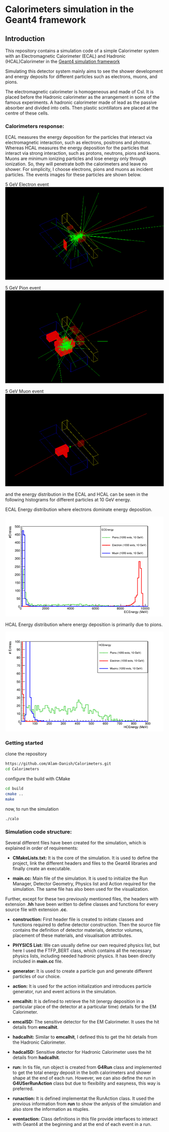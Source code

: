 # Calorimeters simulation in the Geant4 framework

## Introduction
This repository contains a simulation code of a simple Calorimeter system with an Electromagnetic Calorimeter (ECAL) and Hadronic (HCAL)Calorimeter in the [Geant4 simulation framework](https://doi.org/10.1016/S0168-9002(03)01368-8)

Simulating this detector system mainly aims to see the shower development and energy deposits for different particles such as electrons, muons, and pions.

The electromagnetic calorimeter is homogeneous and made of CsI. It is placed before the Hadronic calorimeter as the arrangement in some of the famous experiments. A hadronic calorimeter made of lead as the passive absorber and divided into cells. Then plastic scintillators are placed at the centre of these cells.

### Calorimeters response:
ECAL measures the energy deposition for the particles that interact via electromagnetic interaction, such as electrons, positrons and photons. Whereas HCAL measures the energy deposition for the particles that interact via strong interaction, such as protons, neutrons, pions and kaons. Muons are minimum ionizing particles and lose energy only through ionization. So, they will penetrate both the calorimeters and leave no shower. For simplicity, I choose electrons, pions and muons as incident particles. The events images for these particles are shown below.

5 GeV Electron event
![5 GeV Electron event](electron.png)

5 GeV Pion event
![5 GeV Pion event](pion.png)

5 GeV Muon event
![5 GeV Muon event](muon.png)

and the energy distribution in the ECAL and HCAL can be seen in the following histograms for different particles at 10 GeV energy.

ECAL Energy distribution where electrons dominate energy deposition.

![ECAL Energy distribution](ECEnergy.png)

HCAL Energy distribution where energy deposition is primarily due to pions.

![HCAL Energy distribution](HCEnergy.png)



### Getting started
clone the repository
```bash
https://github.com/Alam-Danish/Calorimeters.git
cd Calorimeters
```
configure the build with CMake
```bash
cd build
cmake ..
make
```
now, to run the simulation
```bash
./calo
```



### Simulation code structure: 

Several different files have been created for the simulation, which is explained in order of requirements:

- **CMakeLists.txt:** It is the core of the simulation. It is used to define the project, link the different headers and files to the Geant4 libraries and finally create an executable.

- **main.cc:** Main file of the simulation. It is used to initialize the Run Manager, Detector Geometry, Physics list and Action required for the simulation. The same file has also been used for the visualization. 



Further, except for these two previously mentioned files, the headers with extension **.hh** have been written to define classes and functions for every source file with extension **.cc**.

- **construction:** First header file is created to initiate classes and functions required to define detector construction. Then the source file contains the definition of detector materials, detector volumes, placement of these materials, and visualisation attributes.

- **PHYSICS List:** We can usually define our own required physics list, but here I used the FTFP_BERT class, which contains all the necessary physics lists, including needed hadronic physics. It has been directly included in **main.cc** file.

- **generator:** It is used to create a particle gun and generate different particles of our choice.

- **action:** It is used for the action initialization and introduces particle generator, run and event actions in the simulation.

- **emcalhit:** It is defined to retrieve the hit (energy deposition in a particular place of the detector at a particular time) details for the EM Calorimeter.
- **emcalSD:** The sensitive detector for the EM Calorimeter. It uses the hit details from **emcalhit**.

- **hadcalhit:** Similar to **emcalhit**, I defined this to get the hit details from the Hadronic Calorimeter.
- **hadcalSD:** Sensitive detector for Hadronic Calorimeter uses the hit details from **hadcalhit**.

- **run:** In tis file, run object is created from **G4Run** class and implemented to get the total energy deposit in the both calorimeters and shower shape at the end of each run. However, we can also define the run in **G4USerRunAction** class but due to flexibility and easyness, this way is preferred.
- **runaction:** It is defined implementat the RunAction class. It used the previous information from **run** to show the anlysis of the simulation and also store the information as ntuples.

- **eventaction:** Class definitions in this file provide interfaces to interact with Geant4 at the beginning and at the end of each event in a run.
